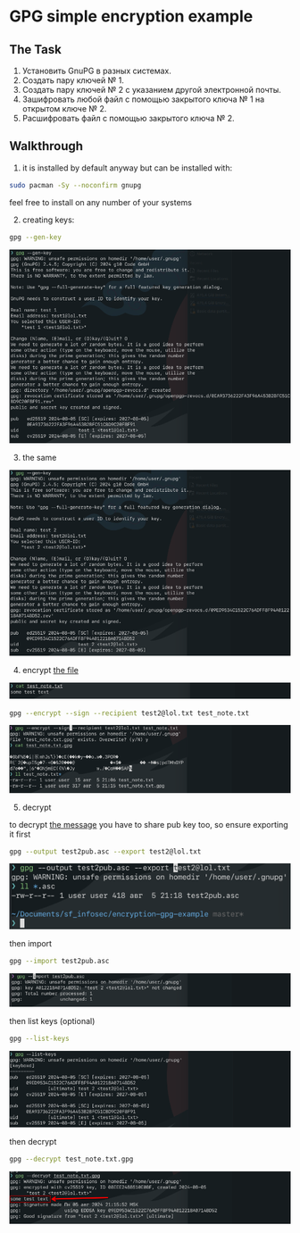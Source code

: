 # GPG simple encryption example

## The Task

1. Установить GnuPG в разных системах.
2. Создать пару ключей № 1.
3. Создать пару ключей № 2 с указанием другой электронной почты.
4. Зашифровать любой файл с помощью закрытого ключа № 1 на открытом ключе № 2.
5. Расшифровать файл с помощью закрытого ключа № 2.

## Walkthrough

1. it is installed by default anyway but can be installed with:

```bash
sudo pacman -Sy --noconfirm gnupg
```

feel free to install on any number of your systems

2. creating keys:

```bash
gpg --gen-key
```

![](./gen_test1.png)

3. the same

![](./gen_test2.png)

4. encrypt [the file](./test_note.txt)

![](./note_contents.png)

```bash
gpg --encrypt --sign --recipient test2@lol.txt test_note.txt
```

![](./encrypted_message.png)

5. decrypt

to decrypt [the message](./test_note.txt.gpg) you have to share pub key too, so ensure exporting it first

```bash
gpg --output test2pub.asc --export test2@lol.txt
```

![](./pubkey_export.png)

then import

```bash
gpg --import test2pub.asc
```

![](./import_key.png)

then list keys (optional)

```bash
gpg --list-keys
```

![](./list_keys.png)

then decrypt

```bash
gpg --decrypt test_note.txt.gpg
```

![](./decrypted_message.png)
